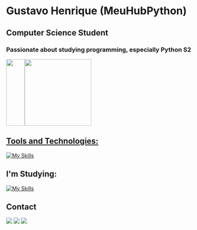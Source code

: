 # Gustavo Henrique (MeuHubPython)
## Computer Science Student
### Passionate about studying programming, especially Python S2

<div>
<a href="https://github.com/MeuHubPython">
<img loading="lazy" height="180em" width = "50em" src="https://github-readme-stats.vercel.app/api/top-langs/?username=MeuHubPython&layout=compact&langs_count=7&theme=github_dark"/><img loading="lazy" height="180em" src="https://github-readme-stats.vercel.app/api?username=MeuHubPython&show_icons=true&theme=github_dark&include_all_commits=true&count_private=true"/>
</div>

## Tools and Technologies:

[![My Skills](https://skillicons.dev/icons?i=git,py)](https://skillicons.dev)

## I'm Studying:
[![My Skills](https://skillicons.dev/icons?i=linux,html,css,js,java,flask,go)](https://skillicons.dev)

## Contact

<div>
<a href="https://instagram.com/imgusta_" target="_blank"><img loading="lazy" src="https://img.shields.io/badge/-Instagram-%23E4405F?style=for-the-badge&logo=instagram&logoColor=white" target="_blank"></a>
<a href = "mailto:gustavotitara070@gmail.com"><img loading="lazy" src="https://img.shields.io/badge/Gmail-D14836?style=for-the-badge&logo=gmail&logoColor=white" target="_blank"></a>
<a href="https://www.linkedin.com/in/gustavo-titara-13900b1a7" target="_blank"><img loading="lazy" src="https://img.shields.io/badge/-LinkedIn-%230077B5?style=for-the-badge&logo=linkedin&logoColor=white" target="_blank"></a>   
</div>

